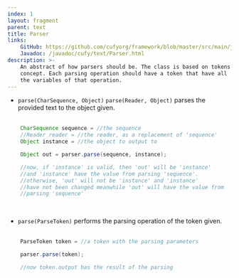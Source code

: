 ```yaml
---
index: 1
layout: fragment
parent: text
title: Parser
links:
    GitHub: https://github.com/cufyorg/framework/blob/master/src/main/java/cufy/text/Parser.java
    Javadoc: /javadoc/cufy/text/Parser.html
description: >-
    An abstract of how parsers should be. The class is based on tokens
    concept. Each parsing operation should have a token that have all
    the variables of that operation.
---
```


- `parse(CharSequence, Object)` `parse(Reader, Object)` parses the
provided text to the object given.
<br><br>
```java 
    CharSequence sequence = //the sequence
    //Reader reader = //the reader, as a replacement of 'sequence'
    Object instance = //the object to output to

    Object out = parser.parse(sequence, instance);

    //now, if 'instance' is valid, then 'out' will be 'instance'
    //and 'instance' have the value from parsing 'sequence'.
    //otherwise, 'out' will not be 'instance' and 'instance'
    //have not been changed meanwhile 'out' will have the value from
    //parsing 'sequence'
```
<br>

- `parse(ParseToken)` performs the parsing operation of the token
given.
<br><br>
```java 
    ParseToken token = //a token with the parsing parameters

    parser.parse(token);

    //now token.output has the result of the parsing
```